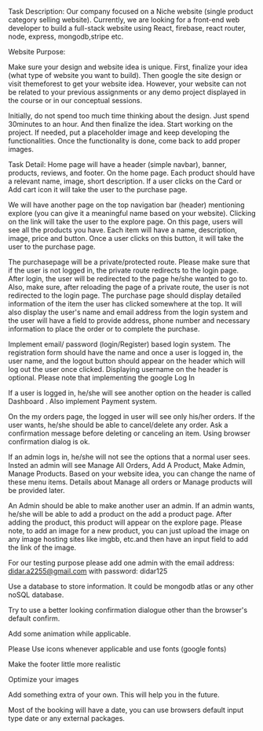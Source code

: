 Task Description:
Our company focused on a Niche website (single product category selling website). Currently, we are looking for a front-end web developer to build a full-stack website using React, firebase, react router, node, express, mongodb,stripe etc.

Website Purpose:

Make sure your design and website idea is unique. First, finalize your idea (what type of website you want to build). Then google the site design or visit themeforest to get your website idea. However, your website can not be related to your previous assignments or any demo project displayed in the course or in our conceptual sessions.

Initially, do not spend too much time thinking about the design. Just spend 30minutes to an hour. And then finalize the idea. Start working on the project. If needed, put a placeholder image and keep developing the functionalities. Once the functionality is done, come back to add proper images.

Task Detail:
Home page will have a header (simple navbar), banner, products, reviews, and footer. On the home page. Each product should have a relevant name, image, short description. If a user clicks on the Card or Add cart icon it will take the user to the purchase page.

We will have another page on the top navigation bar (header) mentioning explore (you can give it a meaningful name based on your website). Clicking on the link will take the user to the explore page. On this page, users will see all the products you have. Each item will have a name, description, image, price and button. Once a user clicks on this button, it will take the user to the purchase page.

The purchasepage will be a private/protected route. Please make sure that if the user is not logged in, the private route redirects to the login page. After login, the user will be redirected to the page he/she wanted to go to. Also, make sure, after reloading the page of a private route, the user is not redirected to the login page. The purchase page should display detailed information of the item the user has clicked somewhere at the top. It will also display the user's name and email address from the login system and the user will have a field to provide address, phone number and necessary information to place the order or to complete the purchase.

Implement email/ password (login/Register) based login system. The registration form should have the name and once a user is logged in, the user name, and the logout button should appear on the header which will log out the user once clicked. Displaying username on the header is optional. Please note that implementing the google Log In

If a user is logged in, he/she will see another option on the header is called Dashboard . Also implement Payment system.

On the my orders page, the logged in user will see only his/her orders. If the user wants, he/she should be able to cancel/delete any order. Ask a confirmation message before deleting or canceling an item. Using browser confirmation dialog is ok.


If an admin logs in, he/she will not see the options that a normal user sees. Insted an admin will see Manage All Orders, Add A Product, Make Admin, Manage Products. Based on your website idea, you can change the name of these menu items. Details about Manage all orders or Manage products will be provided later.

An Admin should be able to make another user an admin. If an admin wants, he/she will be able to add a product on the add a product page. After adding the product, this product will appear on the explore page. Please note, to add an image for a new product, you can just upload the image on any image hosting sites like imgbb, etc.and then have an input field to add the link of the image.

For our testing purpose please add one admin with the email address: didar.a2255@gmail.com with password: didar125

Use a database to store information. It could be mongodb atlas or any other noSQL database.


Try to use a better looking confirmation dialogue other than the browser's default confirm.

Add some animation while applicable.

Please Use icons whenever applicable and use fonts (google fonts)

Make the footer little more realistic

Optimize your images

Add something extra of your own. This will help you in the future.

Most of the booking will have a date, you can use browsers default input type date or any external packages.


